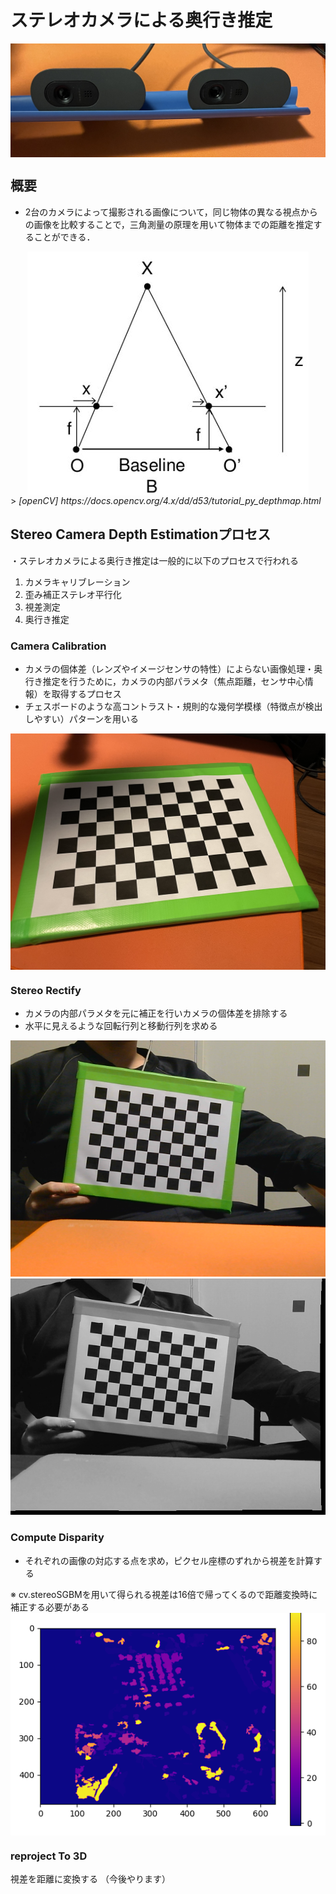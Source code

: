 # ステレオカメラによる奥行き推定
<img src="./static/stereoCamera.jpg" alt="stereo camera" style="display: block; margin: 0 auto;">

## 概要
- 2台のカメラによって撮影される画像について，同じ物体の異なる視点からの画像を比較することで，三角測量の原理を用いて物体までの距離を推定することができる．

<img src="./static/triangulation.png" alt="triangulation" style="display: block; margin: 0 auto;">
> <cite>[openCV] https://docs.opencv.org/4.x/dd/d53/tutorial_py_depthmap.html </cite>

## Stereo Camera Depth Estimationプロセス
・ステレオカメラによる奥行き推定は一般的に以下のプロセスで行われる
1. カメラキャリブレーション
2. 歪み補正ステレオ平行化
3. 視差測定
4. 奥行き推定

### Camera Calibration
- カメラの個体差（レンズやイメージセンサの特性）によらない画像処理・奥行き推定を行うために，カメラの内部パラメタ（焦点距離，センサ中心情報）を取得するプロセス
- チェスボードのような高コントラスト・規則的な幾何学模様（特徴点が検出しやすい）パターンを用いる
<img src="./static/calibBoard.jpg" alt="triangulation" style="display: block; margin: 0 auto;">

### Stereo Rectify
- カメラの内部パラメタを元に補正を行いカメラの個体差を排除する
- 水平に見えるような回転行列と移動行列を求める
<img src="./static/calib_1.png" alt="before Rectify">
<img src="./static/rectifiedImgL.png" alt="after Rectify">

### Compute Disparity
- それぞれの画像の対応する点を求め，ピクセル座標のずれから視差を計算する

※ cv.stereoSGBMを用いて得られる視差は16倍で帰ってくるので距離変換時に補正する必要がある
<img src="./static/disparityMap.png" alt="disparityMap" style="display: block; margin: 0 auto;">

### reproject To 3D
視差を距離に変換する
（今後やります）